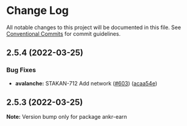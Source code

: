# Change Log

All notable changes to this project will be documented in this file.
See [Conventional Commits](https://conventionalcommits.org) for commit guidelines.

## 2.5.4 (2022-03-25)


### Bug Fixes

* **avalanche:** STAKAN-712 Add network ([#603](https://github.com/Ankr-network/ankr-web/issues/603)) ([acaa54e](https://github.com/Ankr-network/ankr-web/commit/acaa54e82d5f58c1b478bea23fac4cb7e400acd8))





## 2.5.3 (2022-03-25)

**Note:** Version bump only for package ankr-earn
